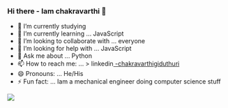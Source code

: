 ### Hi there - Iam chakravarthi 👋



- 🔭 I’m currently studying
- 🌱 I’m currently learning ... JavaScript
- 👯 I’m looking to collaborate with ... everyone
- 🤔 I’m looking for help with ... JavaScript
- 💬 Ask me about ... Python
- 📫 How to reach me: ... > linkedin[ -chakravarthigiduthuri](https://www.linkedin.com/in/chakravarthigiduthuri/)
- 😄 Pronouns: ... He/His
- ⚡ Fun fact: ... Iam a mechanical engineer doing computer science stuff

<img src='https://github-readme-stats.vercel.app/api?username=chakravarthi-giduthuri&&show_icons=true&title_color=ffffff&icon_color=bb2acf&text_color=daf7dc&bg_color=151515'>
